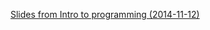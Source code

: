 [Slides from Intro to programming  (2014-11-12)][1]

[1]: http://www.slideshare.net/yannickwurm/2014-1112-sbsm032rstatsprogrammingkey
